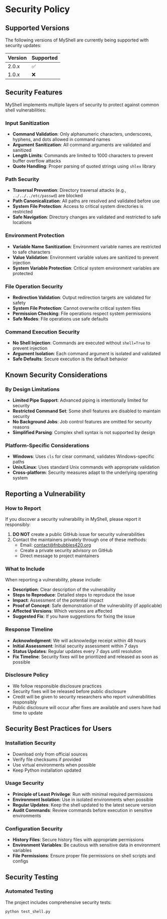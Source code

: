 # Security Policy

## Supported Versions

The following versions of MyShell are currently being supported with security updates:

| Version | Supported          |
| ------- | ------------------ |
| 2.0.x   | :white_check_mark: |
| 1.0.x   | :x:                |

## Security Features

MyShell implements multiple layers of security to protect against common shell vulnerabilities:

### Input Sanitization
- **Command Validation**: Only alphanumeric characters, underscores, hyphens, and dots allowed in command names
- **Argument Sanitization**: All command arguments are validated and sanitized
- **Length Limits**: Commands are limited to 1000 characters to prevent buffer overflow attacks
- **Quote Handling**: Proper parsing of quoted strings using `shlex` library

### Path Security
- **Traversal Prevention**: Directory traversal attacks (e.g., `../../../etc/passwd`) are blocked
- **Path Canonicalization**: All paths are resolved and validated before use
- **System File Protection**: Access to critical system directories is restricted
- **Safe Navigation**: Directory changes are validated and restricted to safe locations

### Environment Protection
- **Variable Name Sanitization**: Environment variable names are restricted to safe characters
- **Value Validation**: Environment variable values are sanitized to prevent injection
- **System Variable Protection**: Critical system environment variables are protected

### File Operation Security
- **Redirection Validation**: Output redirection targets are validated for safety
- **System File Protection**: Cannot overwrite critical system files
- **Permission Checking**: File operations respect system permissions
- **Safe Modes**: File operations use safe defaults

### Command Execution Security
- **No Shell Injection**: Commands are executed without `shell=True` to prevent injection
- **Argument Isolation**: Each command argument is isolated and validated
- **Safe Defaults**: Secure execution is the default behavior

## Known Security Considerations

### By Design Limitations
- **Limited Pipe Support**: Advanced piping is intentionally limited for security
- **Restricted Command Set**: Some shell features are disabled to maintain security
- **No Background Jobs**: Job control features are omitted for security reasons
- **Simplified Parsing**: Complex shell syntax is not supported by design

### Platform-Specific Considerations
- **Windows**: Uses `cls` for clear command, validates Windows-specific paths
- **Unix/Linux**: Uses standard Unix commands with appropriate validation
- **Cross-platform**: Security measures adapt to the underlying operating system

## Reporting a Vulnerability

### How to Report
If you discover a security vulnerability in MyShell, please report it responsibly:

1. **DO NOT** create a public GitHub issue for security vulnerabilities  
2. Contact the maintainers privately through one of these methods:  
   - Email: [contact@fnbubbles420.org](mailto:contact@fnbubbles420.org)  
   - Create a private security advisory on GitHub  
   - Direct message to project maintainers  

### What to Include
When reporting a vulnerability, please include:
- **Description**: Clear description of the vulnerability
- **Steps to Reproduce**: Detailed steps to reproduce the issue
- **Impact**: Assessment of the potential impact
- **Proof of Concept**: Safe demonstration of the vulnerability (if applicable)
- **Affected Versions**: Which versions are affected
- **Suggested Fix**: If you have suggestions for fixing the issue

### Response Timeline
- **Acknowledgment**: We will acknowledge receipt within 48 hours
- **Initial Assessment**: Initial security assessment within 7 days
- **Status Updates**: Regular updates every 7 days until resolution
- **Fix Timeline**: Security fixes will be prioritized and released as soon as possible

### Disclosure Policy
- We follow responsible disclosure practices
- Security fixes will be released before public disclosure
- Credit will be given to security researchers who report vulnerabilities responsibly
- Public disclosure will occur after fixes are available and users have had time to update

## Security Best Practices for Users

### Installation Security
- Download only from official sources
- Verify file checksums if provided
- Use virtual environments when possible
- Keep Python installation updated

### Usage Security
- **Principle of Least Privilege**: Run with minimal required permissions
- **Environment Isolation**: Use in isolated environments when possible
- **Regular Updates**: Keep the shell updated to the latest secure version
- **Audit Commands**: Review commands before execution in sensitive environments

### Configuration Security
- **History Files**: Secure history files with appropriate permissions
- **Environment Variables**: Be cautious with sensitive data in environment variables
- **File Permissions**: Ensure proper file permissions on shell scripts and configs

## Security Testing

### Automated Testing
The project includes comprehensive security tests:
```bash
python test_shell.py
